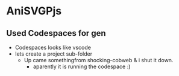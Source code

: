 # AniSVGPjs 
## Used Codespaces for gen
- Codespaces looks like vscode
- lets create a project sub-folder
  - Up came somethingfrom shocking-cobweb & i shut it down.
    - aparently it is running the codespace :)
    
